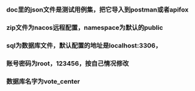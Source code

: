 ### doc里的json文件是测试用例集，把它导入到postman或者apifox
### zip文件为nacos远程配置，namespace为默认的public
### sql为数据库文件，默认配置的地址是localhost:3306，
### 账号密码为root，123456，按自己情况修改
### 数据库名字为vote_center